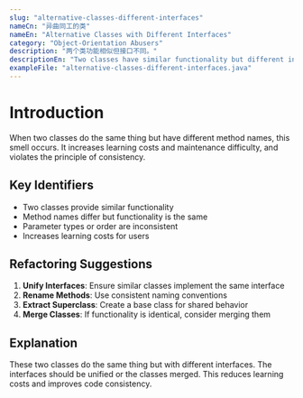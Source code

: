```yaml
---
slug: "alternative-classes-different-interfaces"
nameCn: "异曲同工的类"
nameEn: "Alternative Classes with Different Interfaces"
category: "Object-Orientation Abusers"
description: "两个类功能相似但接口不同。"
descriptionEn: "Two classes have similar functionality but different interfaces."
exampleFile: "alternative-classes-different-interfaces.java"
---
```


# Introduction

When two classes do the same thing but have different method names, this smell occurs. It increases learning costs and maintenance difficulty, and violates the principle of consistency.

## Key Identifiers

- Two classes provide similar functionality
- Method names differ but functionality is the same
- Parameter types or order are inconsistent
- Increases learning costs for users

## Refactoring Suggestions

1. **Unify Interfaces**: Ensure similar classes implement the same interface
2. **Rename Methods**: Use consistent naming conventions
3. **Extract Superclass**: Create a base class for shared behavior
4. **Merge Classes**: If functionality is identical, consider merging them

## Explanation

These two classes do the same thing but with different interfaces. The interfaces should be unified or the classes merged. This reduces learning costs and improves code consistency.
